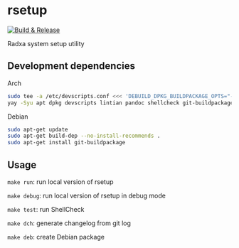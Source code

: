 # rsetup

[![Build & Release](https://github.com/radxa-pkg/rsetup/actions/workflows/release.yml/badge.svg)](https://github.com/radxa-pkg/rsetup/actions/workflows/release.yml)

Radxa system setup utility

## Development dependencies

Arch

```bash
sudo tee -a /etc/devscripts.conf <<< 'DEBUILD_DPKG_BUILDPACKAGE_OPTS="-d"'
yay -Syu apt dpkg devscripts lintian pandoc shellcheck git-buildpackage
```

Debian

```bash
sudo apt-get update
sudo apt-get build-dep --no-install-recommends .
sudo apt-get install git-buildpackage
```

## Usage

`make run`: run local version of rsetup

`make debug`: run local version of rsetup in debug mode

`make test`: run ShellCheck

`make dch`: generate changelog from git log

`make deb`: create Debian package